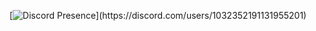 [![Discord Presence](https://lanyard-profile-readme.vercel.app/api/1032352191131955201?theme=dark&bg=000000&animated=true&hideDiscrim=true&borderRadius=30px&idleMessage=Probably%20doing%20something%20else...)](https://discord.com/users/1032352191131955201)

